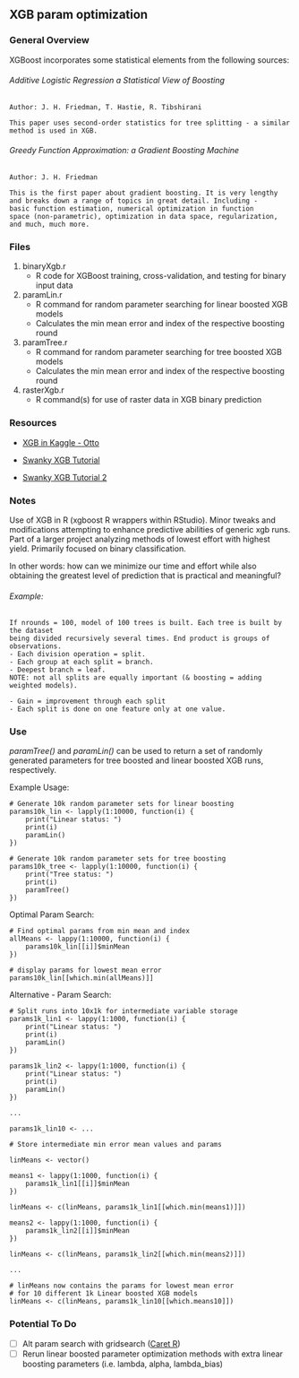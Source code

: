 ## XGB param optimization

### General Overview

XGBoost incorporates some statistical elements from the following sources:

###### Additive Logistic Regression a Statistical View of Boosting
    Author: J. H. Friedman, T. Hastie, R. Tibshirani

    This paper uses second-order statistics for tree splitting - a similar
    method is used in XGB.

###### Greedy Function Approximation: a Gradient Boosting Machine
    Author: J. H. Friedman

    This is the first paper about gradient boosting. It is very lengthy
    and breaks down a range of topics in great detail. Including -
    basic function estimation, numerical optimization in function
    space (non-parametric), optimization in data space, regularization,
    and much, much more.


### Files

1. binaryXgb.r
    * R code for XGBoost training, cross-validation, and testing for binary input data
2. paramLin.r
    * R command for random parameter searching for linear boosted XGB models
    * Calculates the min mean error and index of the respective boosting round  
3. paramTree.r
    * R command for random parameter searching for tree boosted XGB models
    * Calculates the min mean error and index of the respective boosting round
4. rasterXgb.r
    * R command(s) for use of raster data in XGB binary prediction

### Resources

* [XGB in Kaggle - Otto](https://www.kaggle.com/tqchen/otto-group-product-classification-challenge/understanding-xgboost-model-on-otto-data/notebook)

* [Swanky XGB Tutorial](https://github.com/dmlc/xgboost/blob/master/R-package/vignettes/xgboostPresentation.Rmd)

* [Swanky XGB Tutorial 2](https://github.com/dmlc/xgboost/blob/master/R-package/vignettes/discoverYourData.Rmd)


### Notes

Use of XGB in R (xgboost R wrappers within RStudio). Minor tweaks and modifications
attempting to enhance predictive abilities of generic xgb runs. Part of a larger
project analyzing methods of lowest effort with highest yield. Primarily focused
on binary classification.

In other words: how can we minimize our time and effort while also obtaining
the greatest level of prediction that is practical and meaningful?

###### Example:

    If nrounds = 100, model of 100 trees is built. Each tree is built by the dataset
    being divided recursively several times. End product is groups of observations.
    - Each division operation = split.
    - Each group at each split = branch.
    - Deepest branch = leaf.
    NOTE: not all splits are equally important (& boosting = adding weighted models).

    - Gain = improvement through each split
    - Each split is done on one feature only at one value.

### Use

*paramTree()* and *paramLin()* can be used to return a set of randomly generated parameters for tree boosted and linear boosted XGB runs, respectively.

Example Usage:

    # Generate 10k random parameter sets for linear boosting
    params10k_lin <- lapply(1:10000, function(i) {
        print("Linear status: ")
        print(i)
        paramLin()
    })

    # Generate 10k random parameter sets for tree boosting
    params10k_tree <- lapply(1:10000, function(i) {
        print("Tree status: ")
        print(i)
        paramTree()
    })

Optimal Param Search:

    # Find optimal params from min mean and index
    allMeans <- lappy(1:10000, function(i) {
    	params10k_lin[[i]]$minMean
    })

    # display params for lowest mean error
    params10k_lin[[which.min(allMeans)]]

Alternative - Param Search:

    # Split runs into 10x1k for intermediate variable storage
    params1k_lin1 <- lappy(1:1000, function(i) {
        print("Linear status: ")
        print(i)
        paramLin()
    })

    params1k_lin2 <- lappy(1:1000, function(i) {
        print("Linear status: ")
        print(i)
        paramLin()
    })

    ...

    params1k_lin10 <- ...

    # Store intermediate min error mean values and params

    linMeans <- vector()

    means1 <- lappy(1:1000, function(i) {
        params1k_lin1[[i]]$minMean              
    })

    linMeans <- c(linMeans, params1k_lin1[[which.min(means1)]])

    means2 <- lappy(1:1000, function(i) {
        params1k_lin2[[i]]$minMean              
    })

    linMeans <- c(linMeans, params1k_lin2[[which.min(means2)]])

    ...

    # linMeans now contains the params for lowest mean error
    # for 10 different 1k Linear boosted XGB models 
    linMeans <- c(linMeans, params1k_lin10[[which.means10]])


### Potential To Do
- [ ] Alt param search with gridsearch ([Caret R](http://machinelearningmastery.com/tuning-machine-learning-models-using-the-caret-r-package/))
- [ ] Rerun linear boosted parameter optimization methods with extra linear boosting parameters (i.e. lambda, alpha, lambda_bias)
